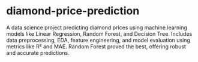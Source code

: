 # diamond-price-prediction
 A data science project predicting diamond prices using machine learning models like Linear Regression, Random Forest, and Decision Tree. Includes data preprocessing, EDA, feature engineering, and model evaluation using metrics like R² and MAE. Random Forest proved the best, offering robust and accurate predictions.
